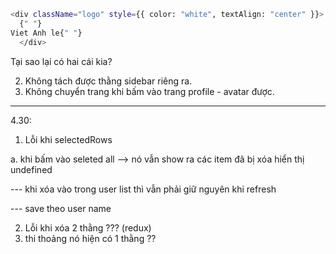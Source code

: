 ```bash
<div className="logo" style={{ color: "white", textAlign: "center" }}>
  {" "}
Viet Anh le{" "}
  </div>
```

Tại sao lại có hai cái kia?

2. Không tách được thằng sidebar riêng ra.
3. Không chuyển trang khi bấm vào trang profile - avatar được.

---

4.30:

1. Lỗi khi selectedRows

a. khi bấm vào seleted all --> nó vẫn show ra các item đã bị xóa hiển thị undefined

--- khi xóa vào trong user list thì vẫn phải giữ nguyên khi refresh

--- save theo user name

2. Lỗi khi xóa 2 thằng ??? (redux)
3. thi thoảng nó hiện có 1 thằng ??
